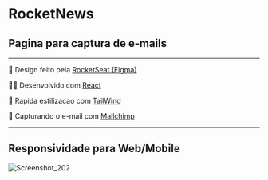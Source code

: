 <h1>RocketNews</h1>
<h2>Pagina para captura de e-mails</h2>
<hr>
<p>🎨 Design feito pela <a
                href="https://www.figma.com/file/mB2hjRd8WclYj0DHImhkws/DD-%2F-RocketNews-(Copy)?node-id=3%3A2&t=4s91lPqi96hDnKO9-0">RocketSeat
                (Figma)</a>
</p>
<p>👨‍💻 Desenvolvido com <a href="https://reactjs.org">React</a></p>
<p>🚀 Rapida estilizacao com <a href="https://tailwindcss.com">TailWind</a></p>
<p>🦍 Capturando o e-mail com <a href="https://mailchimp.com">Mailchimp</a></p>
<hr>
<h2>Responsividade para Web/Mobile</h2>

![Screenshot_202](https://user-images.githubusercontent.com/104699555/205755659-2b6b1a70-ad0a-4ff7-995f-dadaea3da0c3.png)